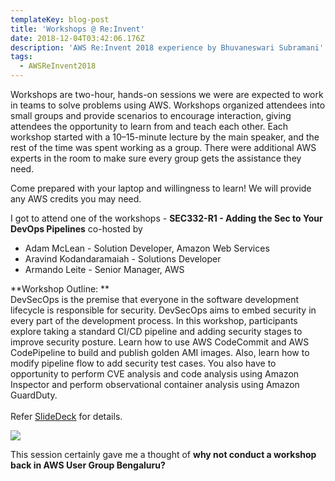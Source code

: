 ```yaml
---
templateKey: blog-post
title: 'Workshops @ Re:Invent'
date: 2018-12-04T03:42:06.176Z
description: 'AWS Re:Invent 2018 experience by Bhuvaneswari Subramani'
tags:
  - AWSReInvent2018
---
```

Workshops are two-hour, hands-on sessions we were are expected to work in teams to solve problems using AWS. Workshops organized attendees into small groups and provide scenarios to encourage interaction, giving attendees the opportunity to learn from and teach each other. Each workshop started with a 10–15-minute lecture by the main speaker, and the rest of the time was spent working as a group. There were additional AWS experts in the room to make sure every group gets the assistance they need.

Come prepared with your laptop and willingness to learn! We will provide any AWS credits you may need.

I got to attend one of the workshops - **SEC332-R1 - Adding the Sec to Your DevOps Pipelines** co-hosted by 

* Adam McLean - Solution Developer, Amazon Web Services
* Aravind Kodandaramaiah - Solutions Developer
* Armando Leite - Senior Manager, AWS

**Workshop Outline: **\
DevSecOps is the premise that everyone in the software development lifecycle is responsible for security. DevSecOps aims to embed security in every part of the development process. In this workshop, participants explore taking a standard CI/CD pipeline and adding security stages to improve security posture. Learn how to use AWS CodeCommit and AWS CodePipeline to build and publish golden AMI images. Also, learn how to modify pipeline flow to add security test cases. You also have to opportunity to perform CVE analysis and code analysis using Amazon Inspector and perform observational container analysis using Amazon GuardDuty.\
\
Refer [SlideDeck](https://www.slideshare.net/AmazonWebServices/adding-the-sec-to-your-devops-pipelines-sec332r1-aws-reinvent-2018) for details.



![](/img/workshop_1.png)

This session certainly gave me a thought of **why not conduct a workshop back in AWS User Group Bengaluru?**
